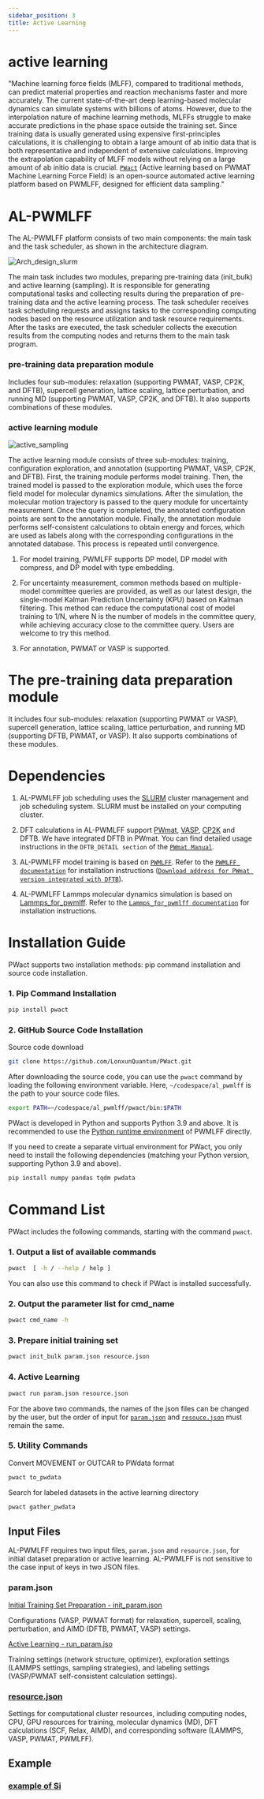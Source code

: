 ```yaml
---
sidebar_position: 3
title: Active Learning
---
```


# active learning

"Machine learning force fields (MLFF), compared to traditional methods, can predict material properties and reaction mechanisms faster and more accurately. The current state-of-the-art deep learning-based molecular dynamics can simulate systems with billions of atoms. However, due to the interpolation nature of machine learning methods, MLFFs struggle to make accurate predictions in the phase space outside the training set. Since training data is usually generated using expensive first-principles calculations, it is challenging to obtain a large amount of ab initio data that is both representative and independent of extensive calculations. Improving the extrapolation capability of MLFF models without relying on a large amount of ab initio data is crucial. [`PWact`](https://github.com/LonxunQuantum/PWact) (Active learning based on PWMAT Machine Learning Force Field) is an open-source automated active learning platform based on PWMLFF, designed for efficient data sampling."

# AL-PWMLFF
The AL-PWMLFF platform consists of two main components: the main task and the task scheduler, as shown in the architecture diagram.

![Arch_design_slurm](../models/dp/picture_wu/active_learning/Arch_design_slurm.png)

The main task includes two modules, preparing pre-training data (init_bulk) and active learning (sampling). It is responsible for generating computational tasks and collecting results during the preparation of pre-training data and the active learning process. The task scheduler receives task scheduling requests and assigns tasks to the corresponding computing nodes based on the resource utilization and task resource requirements. After the tasks are executed, the task scheduler collects the execution results from the computing nodes and returns them to the main task program.

### pre-training data preparation module

Includes four sub-modules: relaxation (supporting PWMAT, VASP, CP2K, and DFTB), supercell generation, lattice scaling, lattice perturbation, and running MD (supporting PWMAT, VASP, CP2K, and DFTB). It also supports combinations of these modules.

### active learning module

![active_sampling](../models/dp/picture_wu/active_learning/active_arch.png)

The active learning module consists of three sub-modules: training, configuration exploration, and annotation (supporting PWMAT, VASP, CP2K, and DFTB). First, the training module performs model training. Then, the trained model is passed to the exploration module, which uses the force field model for molecular dynamics simulations. After the simulation, the molecular motion trajectory is passed to the query module for uncertainty measurement. Once the query is completed, the annotated configuration points are sent to the annotation module. Finally, the annotation module performs self-consistent calculations to obtain energy and forces, which are used as labels along with the corresponding configurations in the annotated database. This process is repeated until convergence.

1. For model training, PWMLFF supports DP model, DP model with compress, and DP model with type embedding.

2. For uncertainty measurement, common methods based on multiple-model committee queries are provided, as well as our latest design, the single-model Kalman Prediction Uncertainty (KPU) based on Kalman filtering. This method can reduce the computational cost of model training to 1/N, where N is the number of models in the committee query, while achieving accuracy close to the committee query. Users are welcome to try this method.

3. For annotation, PWMAT or VASP is supported.

# The pre-training data preparation module 

It includes four sub-modules: relaxation (supporting PWMAT or VASP), supercell generation, lattice scaling, lattice perturbation, and running MD (supporting DFTB, PWMAT, or VASP). It also supports combinations of these modules.

# Dependencies

1. AL-PWMLFF job scheduling uses the [SLURM](https://slurm.schedmd.com/documentation.html) cluster management and job scheduling system. SLURM must be installed on your computing cluster.

2. DFT calculations in AL-PWMLFF support [PWmat](https://www.pwmat.com/gpu-download), [VASP](https://www.vasp.at/), [CP2K](https://www.cp2k.org/) and DFTB. We have integrated DFTB in PWmat. You can find detailed usage instructions in the `DFTB_DETAIL section` of the [`PWmat Manual`](http://www.pwmat.com/pwmat-resource/Manual.pdf).

3. AL-PWMLFF model training is based on [`PWMLFF`](https://github.com/LonxunQuantum/PWMLFF). Refer to the [`PWMLFF documentation`](http://doc.lonxun.com/PWMLFF/Installation) for installation instructions ([`Download address for PWmat version integrated with DFTB`](https://www.pwmat.com/modulefiles/pwmat-resource/mstation-download/cuda-11.6-mstation-beta.zip)).

4. AL-PWMLFF Lammps molecular dynamics simulation is based on [Lammps_for_pwmlff](https://github.com/LonxunQuantum/Lammps_for_PWMLFF/tree/libtorch). Refer to the [`Lammps_for_pwmlff documentation`](https://github.com/LonxunQuantum/Lammps_for_PWMLFF/blob/libtorch/README) for installation instructions.

# Installation Guide

PWact supports two installation methods: pip command installation and source code installation.

### 1. Pip Command Installation
```bash
pip install pwact
```

### 2. GitHub Source Code Installation
Source code download
```bash
git clone https://github.com/LonxunQuantum/PWact.git
```

After downloading the source code, you can use the `pwact` command by loading the following environment variable. Here, `~/codespace/al_pwmlff` is the path to your source code files.
```bash
export PATH=~/codespace/al_pwmlff/pwact/bin:$PATH
```

PWact is developed in Python and supports Python 3.9 and above. It is recommended to use the [Python runtime environment](http://doc.lonxun.com/PWMLFF/Installation) of PWMLFF directly.

If you need to create a separate virtual environment for PWact, you only need to install the following dependencies (matching your Python version, supporting Python 3.9 and above).
```bash
pip install numpy pandas tqdm pwdata
```


# Command List

PWact includes the following commands, starting with the command `pwact`.

### 1. Output a list of available commands

```bash
pwact  [ -h / --help / help ]
```
You can also use this command to check if PWact is installed successfully.
### 2. Output the parameter list for cmd_name

```bash
pwact cmd_name -h
```

### 3. Prepare initial training set

```bash
pwact init_bulk param.json resource.json
```

### 4. Active Learning

```bash
pwact run param.json resource.json
```

For the above two commands, the names of the json files can be changed by the user, but the order of input for [`param.json`](#paramjson) and [`resouce.json`](#resourcejson) must remain the same.

### 5. Utility Commands

Convert MOVEMENT or OUTCAR to PWdata format

```bash
pwact to_pwdata
```

Search for labeled datasets in the active learning directory

```bash
pwact gather_pwdata
```

## Input Files

AL-PWMLFF requires two input files, `param.json` and `resource.json`, for initial dataset preparation or active learning. AL-PWMLFF is not sensitive to the case input of keys in two JSON files.

### param.json

[Initial Training Set Preparation - init_param.json](./init_param_zh#参数列表)

Configurations (VASP, PWMAT format) for relaxation, supercell, scaling, perturbation, and AIMD (DFTB, PWMAT, VASP) settings.

[Active Learning - run_param.jso](./run_param_zh#参数列表)

Training settings (network structure, optimizer), exploration settings (LAMMPS settings, sampling strategies), and labeling settings (VASP/PWMAT self-consistent calculation settings).

### [resource.json](./resource_zh#resourcejson)

Settings for computational cluster resources, including computing nodes, CPU, GPU resources for training, molecular dynamics (MD), DFT calculations (SCF, Relax, AIMD), and corresponding software (LAMMPS, VASP, PWMAT, PWMLFF).

## Example

### [example of Si](./example_si_init_zh)

